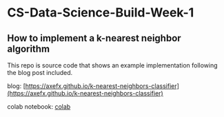 # CS-Data-Science-Build-Week-1

## How to implement a k-nearest neighbor algorithm

This repo is source code that shows an example implementation following the blog post included.

blog:
[https://axefx.github.io/k-nearest-neighbors-classifier](https://axefx.github.io/k-nearest-neighbors-classifier)

colab notebook: [colab](https://colab.research.google.com/drive/1fIKfky_xc0U4Rw5n2hIoVRS7sH9I0qwV?usp=sharing)


